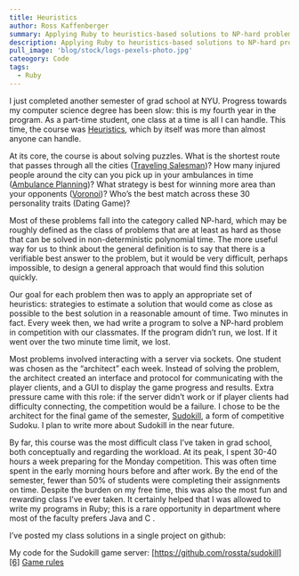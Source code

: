 ```yaml
---
title: Heuristics
author: Ross Kaffenberger
summary: Applying Ruby to heuristics-based solutions to NP-hard problems in computer science
description: Applying Ruby to heuristics-based solutions to NP-hard problems in computer science
pull_image: 'blog/stock/logs-pexels-photo.jpg'
cateogory: Code
tags:
  - Ruby
---
```

I just completed another semester of grad school at NYU. Progress towards my computer science degree has been slow: this is my fourth year in the program. As a part-time student, one class at a time is all I can handle. This time, the course was [Heuristics][1], which by itself was more than almost anyone can handle.

At its core, the course is about solving puzzles. What is the shortest route that passes through all the cities ([Traveling Salesman][2])? How many injured people around the city can you pick up in your ambulances in time ([Ambulance Planning][3])? What strategy is best for winning more area than your opponents ([Voronoi][4])? Who’s the best match across these 30 personality traits (Dating Game)?

Most of these problems fall into the category called NP-hard, which may be roughly defined as the class of problems that are at least as hard as those that can be solved in non-deterministic polynomial time. The more useful way for us to think about the general definition is to say that there is a verifiable best answer to the problem, but it would be very difficult, perhaps impossible, to design a general approach that would find this solution quickly.

Our goal for each problem then was to apply an appropriate set of heuristics: strategies to estimate a solution that would come as close as possible to the best solution in a reasonable amount of time. Two minutes in fact. Every week then, we had write a program to solve a NP-hard problem in competition with our classmates. If the program didn’t run, we lost. If it went over the two minute time limit, we lost.

Most problems involved interacting with a server via sockets. One student was chosen as the “architect” each week. Instead of solving the problem, the architect created an interface and protocol for communicating with the player clients, and a GUI to display the game progress and results. Extra pressure came with this role: if the server didn’t work or if player clients had difficulty connecting, the competition would be a failure. I chose to be the architect for the final game of the semester, [Sudokill][5], a form of competitive Sudoku. I plan to write more about Sudokill in the near future.

By far, this course was the most difficult class I’ve taken in grad school, both conceptually and regarding the workload. At its peak, I spent 30-40 hours a week preparing for the Monday competition. This was often time spent in the early morning hours before and after work. By the end of the semester, fewer than 50% of students were completing their assignments on time. Despite the burden on my free time, this was also the most fun and rewarding class I’ve ever taken. It certainly helped that I was allowed to write my programs in Ruby; this is a rare opportunity in department where most of the faculty prefers Java and C .

I’ve posted my class solutions in a single project on github:

My code for the Sudokill game server:
[https://github.com/rossta/sudokill][6]
[Game rules][7]

[1]:	http://cs.nyu.edu/courses/fall10/G22.2965-001/index.html
[2]:	http://cs.nyu.edu/courses/fall10/G22.2965-001/travelingsalesman.html
[3]:	http://cs.nyu.edu/courses/fall10/G22.2965-001/ambulance.html
[4]:	http://cs.nyu.edu/courses/fall10/G22.2965-001/voronoi.html
[5]:	http://cs.nyu.edu/courses/fall10/G22.2965-001/sudokill.html
[6]:	https://github.com/rossta/sudokill
[7]:	http://cs.nyu.edu/courses/fall10/G22.2965-001/sudokill.html
